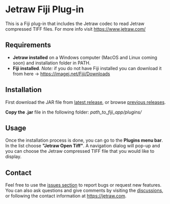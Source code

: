 # Jetraw Fiji Plug-in 
This is a Fiji plug-in that includes the Jetraw codec to read Jetraw compressed TIFF files. For more info visit
https://www.jetraw.com/

## Requirements
- **Jetraw installed** on a Windows computer (MacOS and Linux coming soon) and installation folder in PATH.
- **Fiji installed**.
*Note:* if you do not have Fiji installed you can download it from here -> https://imagej.net/Fiji/Downloads

## Installation
First download the JAR file from [latest release](https://github.com/Jetraw/Fiji/releases/download/21.02.18.1/Jetraw_plugin-21.02.18.1.jar), or browse [previous releases](https://github.com/Jetraw/Fiji/releases). 

**Copy the .jar** file in the following folder:
*path_to_fiji_app/plugins/*

## Usage
Once the installation process is done, you can go to the **Plugins menu bar**. In the list choose **"Jetraw Open Tiff"**. 
A navigation dialog will pop-up and you can choose the Jetraw compressed TIFF file that you would like to display. 

## Contact
Feel free to use the [issues section](https://github.com/Jetraw/Fiji/issues) to report bugs or request new features. You can also ask questions and give comments by visiting the [discussions](https://github.com/Jetraw/Fiji/discussions), or following the contact information at https://jetraw.com.
